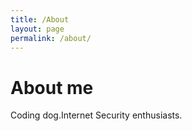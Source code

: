 ```yaml
---
title: /About
layout: page
permalink: /about/
---
```


# About me

Coding dog.Internet Security enthusiasts.


